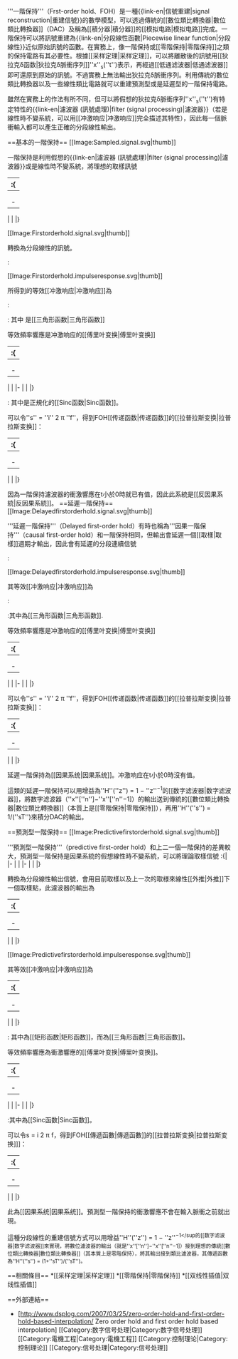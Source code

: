 '''一階保持'''（Frst-order hold、FOH）是一種{{link-en|信號重建|signal reconstruction|重建信號}}的數學模型，可以透過傳統的[[數位類比轉換器|數位類比轉換器]]（DAC）及稱為[[積分器|積分器]]的[[模拟电路|模拟电路]]完成。一階保持可以將訊號重建為{{link-en|分段線性函數|Piecewise linear function|分段線性}}近似原始訊號的函數。在實務上，像一階保持或[[零階保持|零階保持]]之類的保持電路有其必要性。根據[[采样定理|采样定理]]，可以將離散後的訊號用[[狄拉克δ函数|狄拉克δ脈衝序列]]''x''<sub>s</sub>(''t'')表示，再經過[[低通滤波器|低通滤波器]]即可還原到原始的訊號。不過實務上無法輸出狄拉克δ脈衝序列。利用傳統的數位類比轉換器以及一些線性類比電路就可以重建預測型或是延遲型的一階保持電路。

雖然在實務上的作法有所不同，但可以將假想的狄拉克δ脈衝序列''x''<sub>s</sub>(''t'')有特定特性的{{link-en|濾波器 (訊號處理)|filter (signal processing)|濾波器}}（若是線性時不變系統，可以用[[冲激响应|冲激响应]]完全描述其特性），因此每一個脈衝輸入都可以產生正確的分段線性輸出。

==基本的一階保持==
[[Image:Sampled.signal.svg|thumb]]

一階保持是利用假想的{{link-en|濾波器 (訊號處理)|filter (signal processing)|濾波器}}或是線性時不變系統，將理想的取樣訊號

:{|
|-
|<math>x_s(t)\,</math>
|<math>= x(t) \ T \sum_{n=-\infty}^{\infty} \delta(t - nT) \ </math>
|-
|
|<math>= T \sum_{n=-\infty}^{\infty} x(nT) \delta(t - nT) \ </math>
|}

[[Image:Firstorderhold.signal.svg|thumb]]

轉換為分段線性的訊號。

:<math>x_{\mathrm{FOH}}(t)\,= \sum_{n=-\infty}^{\infty} x(nT) \mathrm{tri} \left(\frac{t - nT}{T} \right) \ </math>

[[Image:Firstorderhold.impulseresponse.svg|thumb]]

所得到的等效[[冲激响应|冲激响应]]為

: <math>h_{\mathrm{FOH}}(t)\,=  \frac{1}{T} \mathrm{tri} \left(\frac{t}{T} \right)
 = \begin{cases}
\frac{1}{T} \left( 1 - \frac{|t|}{T} \right) & \mbox{if } |t| < T  \\
0           & \mbox{otherwise}
\end{cases} \ </math>

: 其中<math>\mathrm{tri}(x) \ </math> 是[[三角形函数|三角形函数]]

等效頻率響應是冲激响应的[[傅里叶变换|傅里叶变换]]

:{|
|-
|<math>H_{\mathrm{FOH}}(f)\,</math>
|<math>= \mathcal{F} \{ h_{\mathrm{FOH}}(t) \} \ </math>
|-
|
|<math>= \left( \frac{e^{i \pi fT} - e^{-i \pi fT}}{i 2 \pi fT} \right)^2 \ </math>
|-
|
|<math>= \mathrm{sinc}^2(fT) \ </math>
|}

: 其中<math>\mathrm{sinc}(x) = \frac{\sin(\pi x)}{\pi x} \ </math>是正規化的[[Sinc函数|Sinc函数]]。

可以令''s'' = ''i'' 2 π ''f''，得到FOH[[传递函数|传递函数]]的[[拉普拉斯变换|拉普拉斯变换]]：

:{|
|-
|<math>H_{\mathrm{FOH}}(s)\,</math>
|<math>= \mathcal{L} \{ h_{\mathrm{FOH}}(t) \} \ </math>
|-
|
|<math>= \left( \frac{e^{sT/2} - e^{-sT/2}}{sT} \right)^2 \ </math>
|}

因為一階保持濾波器的衝激響應在t小於0時就已有值，因此此系統是[[反因果系統|反因果系統]]。
==延遲一階保持==
[[Image:Delayedfirstorderhold.signal.svg|thumb]]

'''延遲一階保持'''（Delayed first-order hold）有時也稱為'''因果一階保持'''（causal first-order hold）和一階保持相同，但輸出會延遲一個[[取樣|取樣]]週期才輸出，因此會有延遲的分段連續信號

:<math>x_{\mathrm{FOH}}(t)\,= \sum_{n=-\infty}^{\infty} x(nT) \mathrm{tri} \left(\frac{t - T - nT}{T} \right) \ </math>

[[Image:Delayedfirstorderhold.impulseresponse.svg|thumb]]

其等效[[冲激响应|冲激响应]]為

: <math>h_{\mathrm{FOH}}(t)\,=  \frac{1}{T} \mathrm{tri} \left(\frac{t-T}{T} \right)
 = \begin{cases}
\frac{1}{T} \left( 1 - \frac{|t-T|}{T} \right) & \mbox{if } |t-T| < T  \\
0           & \mbox{otherwise}
\end{cases} \ </math>

:其中<math>\mathrm{tri}(x) \ </math>為[[三角形函数|三角形函数]].

等效頻率響應是冲激响应的[[傅里叶变换|傅里叶变换]]

:{|
|-
|<math>H_{\mathrm{FOH}}(f)\,</math>
|<math>= \mathcal{F} \{ h_{\mathrm{FOH}}(t) \} \ </math>
|-
|
|<math>= \left( \frac{1 - e^{-i 2\pi fT}}{i 2 \pi fT} \right)^2 \ </math>
|-
|
|<math>= e^{-i 2 \pi fT} \mathrm{sinc}^2(fT) \ </math>
|}

可以令''s'' = ''i'' 2 π ''f''，得到FOH[[传递函数|传递函数]]的[[拉普拉斯变换|拉普拉斯变换]]：

:{|
|-
|<math>H_{\mathrm{FOH}}(s)\,</math>
|<math>= \mathcal{L} \{ h_{\mathrm{FOH}}(t) \} \ </math>
|-
|
|<math>=  \left( \frac{1 - e^{-sT}}{sT} \right)^2 \ </math>
|}

延遲一階保持為[[因果系统|因果系统]]。冲激响应在t小於0時沒有值。

這類的延遲一階保持可以用增益為''H''(''z'') = 1 − ''z''<sup>−1</sup>的[[数字滤波器|数字滤波器]]，將数字滤波器（''x''[''n'']−''x''[''n''−1]）的輸出送到傳統的[[數位類比轉換器|數位類比轉換器]]（本質上是[[零階保持|零階保持]]），再用''H''(''s'') = 1/(''sT'')來積分DAC的輸出。

==預測型一階保持==
[[Image:Predictivefirstorderhold.signal.svg|thumb]]

'''預測型一階保持'''（predictive first-order hold）和上二一個一階保持的差異較大，預測型一階保持是因果系統的假想線性時不變系統，可以將理論取樣信號
:{|
|-
|<math>x_s(t)\,</math>
|<math>= x(t) \ T \sum_{n=-\infty}^{\infty} \delta(t - nT) \ </math>
|-
|
|<math>= T \sum_{n=-\infty}^{\infty} x(nT) \delta(t - nT) \ </math>
|}

轉換為分段線性輸出信號，會用目前取樣以及上一次的取様來線性[[外推|外推]]下一個取樣點，此濾波器的輸出為

:{|
|-
|<math>x_{\mathrm{FOH}}(t)\,</math>
|<math>= \sum_{n=-\infty}^{\infty} \left( x(nT) + \left( x(nT) - x((n-1)T) \right) \frac{t-nT}{T} \right) \mathrm{rect} \left(\frac{t - nT}{T} - \frac{1}{2} \right) \ </math>
|-
|
|<math>= \sum_{n=-\infty}^{\infty} x(nT) \left( \mathrm{rect} \left(\frac{t - nT}{T} - \frac{1}{2} \right) - \mathrm{rect} \left(\frac{t - nT}{T} - \frac{3}{2} \right) + \mathrm{tri} \left(\frac{t - nT}{T} - 1 \right) \right) \ </math>
|}

[[Image:Predictivefirstorderhold.impulseresponse.svg|thumb]]

其等效[[冲激响应|冲激响应]]為

:{|
|-
|<math>h_{\mathrm{FOH}}(t)\,</math>
|<math>=  \frac{1}{T}  \left( \mathrm{rect} \left(\frac{t}{T} - \frac{1}{2} \right) - \mathrm{rect} \left(\frac{t}{T} - \frac{3}{2} \right) + \mathrm{tri} \left(\frac{t}{T} -1 \right) \right) \ </math>
|-
|
|<math>= \begin{cases}
\frac{1}{T} \left( 1 + \frac{t}{T} \right) & \mbox{if } 0 \le t < T  \\
\frac{1}{T} \left( 1 - \frac{t}{T} \right) & \mbox{if } T \le t < 2T  \\
0           & \mbox{otherwise}
\end{cases} \ </math>
|}

: 其中<math>\mathrm{rect}(x) \ </math>為[[矩形函数|矩形函数]]，而<math>\mathrm{tri}(x) \ </math>為[[三角形函数|三角形函数]]。

等效頻率響應為衝激響應的[[傅里叶变换|傅里叶变换]]。

:{|
|-
|<math>H_{\mathrm{FOH}}(f)\,</math>
|<math>= \mathcal{F} \{ h_{\mathrm{FOH}}(t) \} \ </math>
|-
|
|<math>= (1 + i 2\pi fT) \left( \frac{1 - e^{-i 2\pi fT}}{i 2\pi fT} \right)^2 \ </math>
|-
|
|<math>= (1 + i 2\pi fT) e^{-i 2\pi fT} \mathrm{sinc}^2(fT)) \ </math>
|}

:其中<math>\mathrm{sinc}(x) \ </math>為[[Sinc函数|Sinc函数]]。

可以令s = i 2 π f，得到FOH[[傳遞函數|傳遞函數]]的[[拉普拉斯变换|拉普拉斯变换]]]：

:{|
|-
|<math>H_{\mathrm{FOH}}(s)\,</math>
|<math>= \mathcal{L} \{ h_{\mathrm{FOH}}(t) \} \ </math>
|-
|
|<math>=  (1 + sT) \left( \frac{1 - e^{-sT}}{sT} \right)^2 \ </math>
|}

此為[[因果系统|因果系统]]。預測型一階保持的衝激響應不會在輸入脈衝之前就出現。

這種分段線性的重建信號方式可以用增益''H''(''z'') = 1 − ''z''<sup>−1</sup的[[数字滤波器|数字滤波器]]來實現，將數位濾波器的輸出（就是''x''[''n'']−''x''[''n''−1]）接到理想的傳統[[數位類比轉換器|數位類比轉換器]]（其本質上是零階保持），將其輸出接到類比濾波器，其傳遞函數為''H''(''s'') = (1+''sT'')/(''sT'')。

==相關條目==
*[[采样定理|采样定理]]
*[[零階保持|零階保持]]
*[[双线性插值|双线性插值]]

==外部連結==
* [http://www.dsplog.com/2007/03/25/zero-order-hold-and-first-order-hold-based-interpolation/  Zero order hold and first order hold based interpolation]
[[Category:数字信号处理|Category:数字信号处理]]
[[Category:電機工程|Category:電機工程]]
[[Category:控制理论|Category:控制理论]]
[[Category:信号处理|Category:信号处理]]